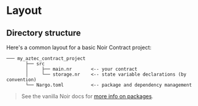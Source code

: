 # Layout
## Directory structure

Here's a common layout for a basic Noir Contract project:

``` title="layout of an aztec contract project"
─── my_aztec_contract_project
       ├── src
       │     ├── main.nr       <-- your contract
       │     └── storage.nr    <-- state variable declarations (by convention)
       └── Nargo.toml          <-- package and dependency management
```


> See the vanilla Noir docs for [more info on packages](https://noir-lang.org/modules_packages_crates/crates_and_packages).